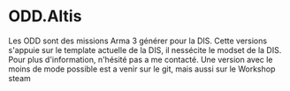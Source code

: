 # ODD.Altis
Les ODD sont des missions Arma 3 générer pour la DIS.
Cette versions s'appuie sur le template actuelle de la DIS, il nessécite le modset de la DIS.
Pour plus d'information, n'hésité pas a me contacté.
Une version avec le moins de mode possible est a venir sur le git, mais aussi sur le Workshop steam
